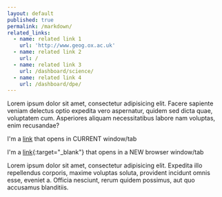 ```yaml
---
layout: default
published: true
permalink: /markdown/
related_links:
  - name: related link 1
    url: 'http://www.geog.ox.ac.uk'
  - name: related link 2
    url: /
  - name: related link 3
    url: /dashboard/science/
  - name: related link 4
    url: /dashboard/dpe/
---
```


Lorem ipsum dolor sit amet, consectetur adipisicing elit. Facere sapiente veniam delectus optio expedita vero aspernatur, quidem sed dicta quae, voluptatem cum. Asperiores aliquam necessitatibus labore nam voluptas, enim recusandae?

I'm a [link](http://www.google.com) that opens in CURRENT window/tab

I'm a [link](http://www.google.com){:target="_blank"} that opens in a NEW browser window/tab

Lorem ipsum dolor sit amet, consectetur adipisicing elit. Expedita illo repellendus corporis, maxime voluptas soluta, provident incidunt omnis esse, eveniet a. Officia nesciunt, rerum quidem possimus, aut quo accusamus blanditiis.
